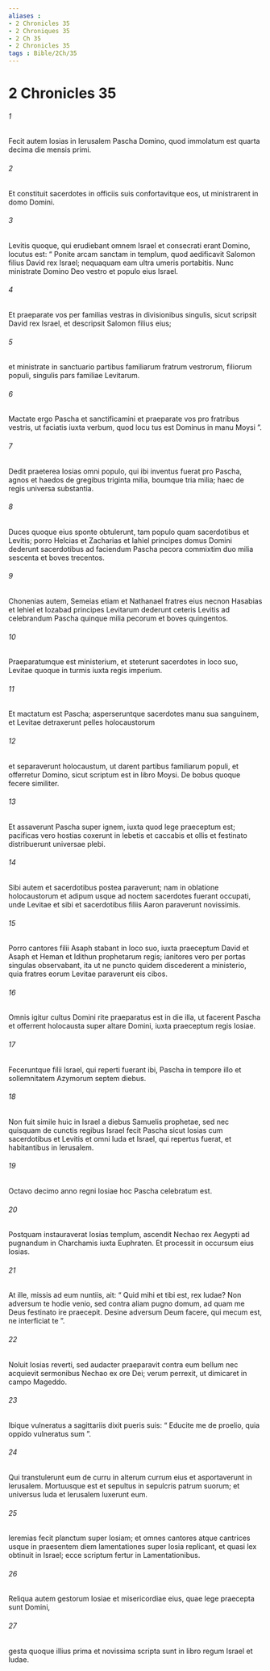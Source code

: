 ```yaml
---
aliases : 
- 2 Chronicles 35
- 2 Chroniques 35
- 2 Ch 35
- 2 Chronicles 35
tags : Bible/2Ch/35
---
```


# 2 Chronicles 35

###### 1
Fecit autem Iosias in Ierusalem Pascha Domino, quod immolatum est quarta decima die mensis primi. 
###### 2
Et constituit sacerdotes in officiis suis confortavitque eos, ut ministrarent in domo Domini. 
###### 3
Levitis quoque, qui erudiebant omnem Israel et consecrati erant Domino, locutus est: “ Ponite arcam sanctam in templum, quod aedificavit Salomon filius David rex Israel; nequaquam eam ultra umeris portabitis. Nunc ministrate Domino Deo vestro et populo eius Israel. 
###### 4
Et praeparate vos per familias vestras in divisionibus singulis, sicut scripsit David rex Israel, et descripsit Salomon filius eius; 
###### 5
et ministrate in sanctuario partibus familiarum fratrum vestrorum, filiorum populi, singulis pars familiae Levitarum. 
###### 6
Mactate ergo Pascha et sanctificamini et praeparate vos pro fratribus vestris, ut faciatis iuxta verbum, quod locu tus est Dominus in manu Moysi ”. 
###### 7
Dedit praeterea Iosias omni populo, qui ibi inventus fuerat pro Pascha, agnos et haedos de gregibus triginta milia, boumque tria milia; haec de regis universa substantia. 
###### 8
Duces quoque eius sponte obtulerunt, tam populo quam sacerdotibus et Levitis; porro Helcias et Zacharias et Iahiel principes domus Domini dederunt sacerdotibus ad faciendum Pascha pecora commixtim duo milia sescenta et boves trecentos. 
###### 9
Chonenias autem, Semeias etiam et Nathanael fratres eius necnon Hasabias et Iehiel et Iozabad principes Levitarum dederunt ceteris Levitis ad celebrandum Pascha quinque milia pecorum et boves quingentos.
###### 10
Praeparatumque est ministerium, et steterunt sacerdotes in loco suo, Levitae quoque in turmis iuxta regis imperium. 
###### 11
Et mactatum est Pascha; asperseruntque sacerdotes manu sua sanguinem, et Levitae detraxerunt pelles holocaustorum 
###### 12
et separaverunt holocaustum, ut darent partibus familiarum populi, et offerretur Domino, sicut scriptum est in libro Moysi. De bobus quoque fecere similiter. 
###### 13
Et assaverunt Pascha super ignem, iuxta quod lege praeceptum est; pacificas vero hostias coxerunt in lebetis et caccabis et ollis et festinato distribuerunt universae plebi. 
###### 14
Sibi autem et sacerdotibus postea paraverunt; nam in oblatione holocaustorum et adipum usque ad noctem sacerdotes fuerant occupati, unde Levitae et sibi et sacerdotibus filiis Aaron paraverunt novissimis. 
###### 15
Porro cantores filii Asaph stabant in loco suo, iuxta praeceptum David et Asaph et Heman et Idithun prophetarum regis; ianitores vero per portas singulas observabant, ita ut ne puncto quidem discederent a ministerio, quia fratres eorum Levitae paraverunt eis cibos.
###### 16
Omnis igitur cultus Domini rite praeparatus est in die illa, ut facerent Pascha et offerrent holocausta super altare Domini, iuxta praeceptum regis Iosiae. 
###### 17
Feceruntque filii Israel, qui reperti fuerant ibi, Pascha in tempore illo et sollemnitatem Azymorum septem diebus. 
###### 18
Non fuit simile huic in Israel a diebus Samuelis prophetae, sed nec quisquam de cunctis regibus Israel fecit Pascha sicut Iosias cum sacerdotibus et Levitis et omni Iuda et Israel, qui repertus fuerat, et habitantibus in Ierusalem. 
###### 19
Octavo decimo anno regni Iosiae hoc Pascha celebratum est.
###### 20
Postquam instauraverat Iosias templum, ascendit Nechao rex Aegypti ad pugnandum in Charchamis iuxta Euphraten. Et processit in occursum eius Iosias. 
###### 21
At ille, missis ad eum nuntiis, ait: “ Quid mihi et tibi est, rex Iudae? Non adversum te hodie venio, sed contra aliam pugno domum, ad quam me Deus festinato ire praecepit. Desine adversum Deum facere, qui mecum est, ne interficiat te ”. 
###### 22
Noluit Iosias reverti, sed audacter praeparavit contra eum bellum nec acquievit sermonibus Nechao ex ore Dei; verum perrexit, ut dimicaret in campo Mageddo. 
###### 23
Ibique vulneratus a sagittariis dixit pueris suis: “ Educite me de proelio, quia oppido vulneratus sum ”. 
###### 24
Qui transtulerunt eum de curru in alterum currum eius et asportaverunt in Ierusalem. Mortuusque est et sepultus in sepulcris patrum suorum; et universus Iuda et Ierusalem luxerunt eum. 
###### 25
Ieremias fecit planctum super Iosiam; et omnes cantores atque cantrices usque in praesentem diem lamentationes super Iosia replicant, et quasi lex obtinuit in Israel; ecce scriptum fertur in Lamentationibus.
###### 26
Reliqua autem gestorum Iosiae et misericordiae eius, quae lege praecepta sunt Domini, 
###### 27
gesta quoque illius prima et novissima scripta sunt in libro regum Israel et Iudae.
